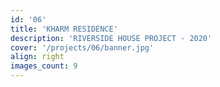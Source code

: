 ```yaml
---
id: '06'
title: 'KHARM RESIDENCE'
description: 'RIVERSIDE HOUSE PROJECT - 2020'
cover: '/projects/06/banner.jpg'
align: right
images_count: 9
---
```

